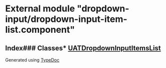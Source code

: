 # External module "dropdown-input/dropdown-input-item-list.component"
## Index### Classes* [UATDropdownInputItemsList](../classes/_dropdown_input_dropdown_input_item_list_component_.uatdropdowninputitemslist.html)
Generated using [TypeDoc](http://typedoc.io)